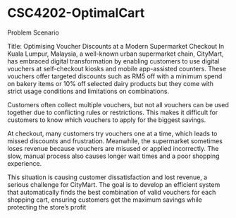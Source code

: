 # CSC4202-OptimalCart

Problem Scenario

Title: Optimising Voucher Discounts at a Modern Supermarket Checkout
In Kuala Lumpur, Malaysia, a well-known urban supermarket chain, CityMart, has embraced digital transformation by enabling customers to use digital vouchers at self-checkout kiosks and mobile app-assisted counters. These vouchers offer targeted discounts such as RM5 off with a minimum spend on bakery items or 10% off selected dairy products but they come with strict usage conditions and limitations on combinations.

Customers often collect multiple vouchers, but not all vouchers can be used together due to conflicting rules or restrictions. This makes it difficult for customers to know which vouchers to apply for the biggest savings.

At checkout, many customers try vouchers one at a time, which leads to missed discounts and frustration. Meanwhile, the supermarket sometimes loses revenue because vouchers are misused or applied incorrectly. The slow, manual process also causes longer wait times and a poor shopping experience.

This situation is causing customer dissatisfaction and lost revenue, a serious challenge for CityMart. The goal is to develop an efficient system that automatically finds the best combination of valid vouchers for each shopping cart, ensuring customers get the maximum savings while protecting the store’s profit
